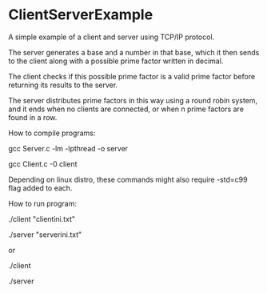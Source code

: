 # ClientServerExample
A simple example of a client and server using TCP/IP protocol.

The server generates a base and a number in that base, which it then sends to the client along with a possible prime factor written in decimal.

The client checks if this possible prime factor is a valid prime factor before returning its results to the server. 

The server distributes prime factors in this way using a round robin system, and it ends when no clients are connected, or when n prime factors are found in a row.

How to compile programs:

gcc Server.c -lm -lpthread -o server

gcc Client.c -0 client

Depending on linux distro, these commands might also require -std=c99 flag added to each.


How to run program:

./client "clientini.txt"

./server "serverini.txt"

or

./client

./server
